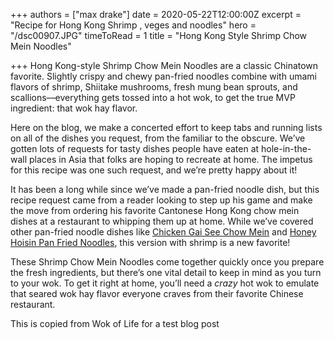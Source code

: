 +++
authors = ["max drake"]
date = 2020-05-22T12:00:00Z
excerpt = "Recipe for Hong Kong Shrimp , veges and noodles"
hero = "/dsc00907.JPG"
timeToRead = 1
title = "Hong Kong Style Shrimp Chow Mein Noodles"

+++
Hong Kong-style Shrimp Chow Mein Noodles are a classic Chinatown favorite. Slightly crispy and chewy pan-fried noodles combine with umami flavors of shrimp, Shiitake mushrooms, fresh mung bean sprouts, and scallions––everything gets tossed into a hot wok, to get the true MVP ingredient: that wok hay flavor.

Here on the blog, we make a concerted effort to keep tabs and running lists on all of the dishes you request, from the familiar to the obscure. We’ve gotten lots of requests for tasty dishes people have eaten at hole-in-the-wall places in Asia that folks are hoping to recreate at home. The impetus for this recipe was one such request, and we’re pretty happy about it!

It has been a long while since we’ve made a pan-fried noodle dish, but this recipe request came from a reader looking to step up his game and make the move from ordering his favorite Cantonese Hong Kong chow mein dishes at a restaurant to whipping them up at home. While we’ve covered other pan-fried noodle dishes like [Chicken Gai See Chow Mein](https://thewoksoflife.com/2014/05/pan-fried-noodles-w-chicken-gai-see-chow-mein/) and [Honey Hoisin Pan Fried Noodles](https://thewoksoflife.com/2014/10/honey-hoisin-pan-fried-noodles/), this version with shrimp is a new favorite!

These Shrimp Chow Mein Noodles come together quickly once you prepare the fresh ingredients, but there’s one vital detail to keep in mind as you turn to your wok. To get it right at home, you’ll need a _crazy_ hot wok to emulate that seared wok hay flavor everyone craves from their favorite Chinese restaurant.

This is copied from Wok of Life for a test blog post